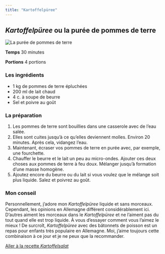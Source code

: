 ```yaml
---
title: "Kartoffelpüree"
---
```


## ***Kartoffelpüree* ou la purée de pommes de terre**

![La purée de pommes de terre](/images/Kartoffelpüree.jpg)

**Temps**       30 minutes

**Portions**    4 portions



### **Les ingrédients**
* 1 kg de pommes de terre épluchées
* 200 ml de lait chaud
* 4 c. à soupe de beurre
* Sel et poivre au goût

### **La préparation**
1. Les pommes de terre sont bouillies dans une casserole avec de l’eau salée.
2. Elles sont cuites jusqu’à ce qu’elles deviennent molles. Environ 20 minutes. Après cela, vidangez l’eau.
3. Maintenant, écraser vos pommes de terre en purée avec, par exemple, une fourchette.
4. Chauffer le beurre et le lait un peu au micro-ondes. Ajouter ces deux choses aux pommes de terre à feu doux. Mélanger jusqu’à formation d’une masse homogène.
5. Ajoutez encore du beurre ou du lait si vous voulez que le mélange soit plus liquide. Salez et poivrez au goût.

### **Mon conseil**

Personnellement, j’adore mon *Kartoffelpüree* liquide et sans morceaux. Cependant, les opinions en Allemagne différent considérablement ici. D’autres aiment les morceaux dans le *Kartoffelpüree* et ne l’aiment pas du tout quand elle est trop liquide. À vous d’essayer comment vous l’aimez le mieux  !
De surcroît, *Kartoffelpüree* avec des bâtonnets de poisson est un repas pour enfants très populaire en Allemagne. Moi, j’aime toujours cette combinaison à ce jour et je ne peux que la recommander. 

[Aller à la recette *Kartoffelsalat*](https://xlilix2312.github.io/Kartoffel/kartoffelsalat/)

